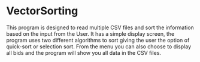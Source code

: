 # VectorSorting 
This program is designed to read multiple CSV files and sort the information based on the input from the User.  It has a simple display screen, the program uses two different algorithms to sort giving the user the option of quick-sort or selection sort.  From the menu you can also choose to display all bids and the program will show you all data in the CSV files.

